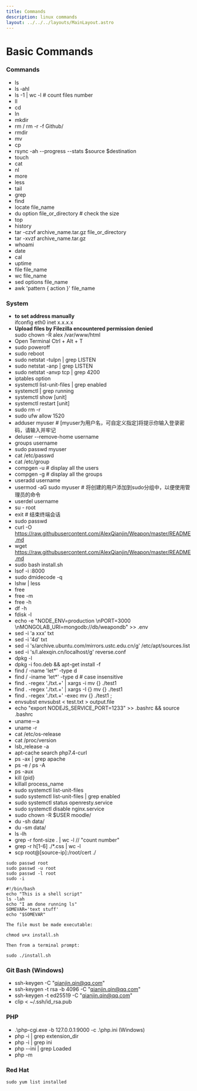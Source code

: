 ```yaml
---
title: Commands
description: linux commands
layout: ../../../layouts/MainLayout.astro
---
```


# Basic Commands

### Commands
- ls
- ls ‐ahl
- ls -1 | wc -l # count files number
- ll
- cd
- ln
- mkdir
- rm / rm -r -f Github/
- rmdir
- mv
- cp
- rsync -ah --progress --stats $source $destination
- touch
- cat
- nl
- more
- less
- tail
- grep
- find
- locate file_name
- du option file_or_directory # check the size
- top
- history
- tar -czvf archive_name.tar.gz file_or_directory
- tar -xvzf archive_name.tar.gz
- whoami
- date
- cal
- uptime
- file file_name
- wc file_name
- sed options file_name
- awk 'pattern { action }' file_name

### System
- __to set address manually__  
  ifconfig eth0 inet x.x.x.x 
- __Upload files by Filezilla encountered permission denied__  
  sudo chown -R alex /var/www/html
- Open Terminal Ctrl + Alt + T 
- sudo poweroff
- sudo reboot
- sudo netstat -tulpn | grep LISTEN
- sudo netstat -anp | grep LISTEN
- sudo netstat -anvp tcp | grep 4200
- iptables option
- systemctl list-unit-files | grep enabled
- systemctl | grep running
- systemctl show [unit]
- systemctl restart [unit]
- sudo rm -r
- sudo ufw allow 1520
- adduser myuser          # [myuser为用户名，可自定义指定]将提示你输入登录密码，请输入并牢记
- deluser --remove-home username
- groups username
- sudo passwd myuser
- cat /etc/passwd 
- cat /etc/group
- compgen -u # display all the users
- compgen -g # display all the groups
- useradd username
- usermod -aG sudo myuser # 将创建的用户添加到sudo分组中，以便使用管理员的命令
- userdel username
- su - root
- exit                    # 结束终端会话
- sudo passwd 
- curl -O https://raw.githubusercontent.com/AlexQianjin/Weapon/master/README.md
- wget https://raw.githubusercontent.com/AlexQianjin/Weapon/master/README.md
- sudo bash install.sh
- lsof -i :8000
- sudo dmidecode -q
- lshw | less
- free 
- free -m
- free -h
- df -h
- fdisk -l
- echo -e "NODE_ENV=production \nPORT=3000 \nMONGOLAB_URI=mongodb://db/weapondb" >> .env
- sed -i 'a xxx' txt
- sed -i '4d' txt
- sed -i 's/archive.ubuntu.com/mirrors.ustc.edu.cn/g' /etc/apt/sources.list
- sed -i 's/l.alexqin.cn/localhost/g' reverse.conf
- dpkg -l
- dpkg -i foo.deb && apt-get install -f
- find / -name 'let*' -type d
- find / -iname 'let*' -type d # case insensitive
- find . -regex '.\/txt.+' | xargs -i mv {} ./test1
- find . -regex '.\/txt.+' | xargs -I {} mv {} ./test1
- find . -regex '.\/txt.+' -exec mv {} ./test1 \;
- envsubst envsubst < test.txt > output.file
- echo "export NODEJS_SERVICE_PORT=1233" >> .bashrc && source .bashrc
- uname－a
- uname -r
- cat /etc/os-release
- cat /proc/version
- lsb_release -a
- apt-cache search php7.4-curl
- ps -ax | grep apache
- ps -e / ps -A
- ps -aux
- kill {pid}
- killall process_name
- sudo systemctl list-unit-files
- sudo systemctl list-unit-files | grep enabled
- sudo systemctl status openresty.service
- sudo systemctl disable nginx.service
- sudo chown -R $USER moodle/
- du -sh data/
- du -sm data/
- ls ‐lh
- grep -r font-size . | wc -l // "count number"
- grep -r h[1-6] ./*.css | wc -l
- scp root@[source-ip]:/root/cert ./

```
sudo passwd root
sudo passwd -u root
sudo passwd -l root
sudo -i
```
```
#!/bin/bash  
echo "This is a shell script"  
ls -lah  
echo "I am done running ls"  
SOMEVAR='text stuff'  
echo "$SOMEVAR"

The file must be made executable:

chmod u+x install.sh

Then from a terminal prompt:

sudo ./install.sh
```

### Git Bash (Windows)
- ssh-keygen -C "qianjin.qin@qq.com"
- ssh-keygen -t rsa -b 4096 -C "qianjin.qin@qq.com"
- ssh-keygen -t ed25519 -C "qianjin.qin@qq.com"
- clip < ~/.ssh/id_rsa.pub

### PHP
-  .\php-cgi.exe -b 127.0.0.1:9000 -c .\php.ini (Windows)
- php -i | grep extension_dir
- php -i | grep ini
- php --ini | grep Loaded
- php -m

### Red Hat
```
sudo yum list installed
```